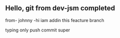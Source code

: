 ## Hello, git from dev-jsm completed

from- johnny
-hi iam addin this feacture branch

typing only push commit
super
